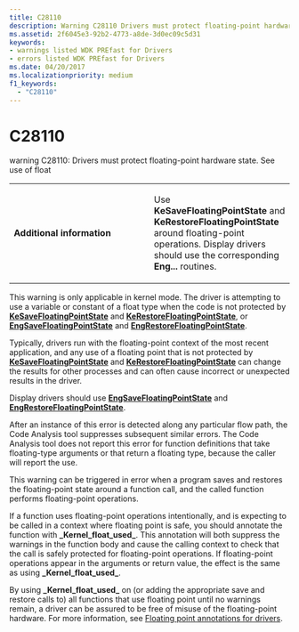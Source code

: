 ```yaml
---
title: C28110
description: Warning C28110 Drivers must protect floating-point hardware state. See use of float.
ms.assetid: 2f6045e3-92b2-4773-a8de-3d0ec09c5d31
keywords:
- warnings listed WDK PREfast for Drivers
- errors listed WDK PREfast for Drivers
ms.date: 04/20/2017
ms.localizationpriority: medium 
f1_keywords: 
  - "C28110"
---
```


# C28110


warning C28110: Drivers must protect floating-point hardware state. See use of float

<table>
<colgroup>
<col width="50%" />
<col width="50%" />
</colgroup>
<tbody>
<tr class="odd">
<td align="left"><p><strong>Additional information</strong></p></td>
<td align="left"><p>Use <strong>KeSaveFloatingPointState</strong> and <strong>KeRestoreFloatingPointState</strong> around floating-point operations. Display drivers should use the corresponding <strong>Eng...</strong> routines.</p></td>
</tr>
</tbody>
</table>

 

This warning is only applicable in kernel mode. The driver is attempting to use a variable or constant of a float type when the code is not protected by [**KeSaveFloatingPointState**](https://docs.microsoft.com/windows-hardware/drivers/ddi/content/wdm/nf-wdm-kesavefloatingpointstate) and [**KeRestoreFloatingPointState**](https://docs.microsoft.com/windows-hardware/drivers/ddi/content/wdm/nf-wdm-kerestorefloatingpointstate), or [**EngSaveFloatingPointState**](https://docs.microsoft.com/windows/desktop/api/winddi/nf-winddi-engsavefloatingpointstate) and [**EngRestoreFloatingPointState**](https://docs.microsoft.com/windows/desktop/api/winddi/nf-winddi-engrestorefloatingpointstate).

Typically, drivers run with the floating-point context of the most recent application, and any use of a floating point that is not protected by [**KeSaveFloatingPointState**](https://docs.microsoft.com/windows-hardware/drivers/ddi/content/wdm/nf-wdm-kesavefloatingpointstate) and [**KeRestoreFloatingPointState**](https://docs.microsoft.com/windows-hardware/drivers/ddi/content/wdm/nf-wdm-kerestorefloatingpointstate) can change the results for other processes and can often cause incorrect or unexpected results in the driver.

Display drivers should use [**EngSaveFloatingPointState**](https://docs.microsoft.com/windows/desktop/api/winddi/nf-winddi-engsavefloatingpointstate) and [**EngRestoreFloatingPointState**](https://docs.microsoft.com/windows/desktop/api/winddi/nf-winddi-engrestorefloatingpointstate).

After an instance of this error is detected along any particular flow path, the Code Analysis tool suppresses subsequent similar errors. The Code Analysis tool does not report this error for function definitions that take floating-type arguments or that return a floating type, because the caller will report the use.

This warning can be triggered in error when a program saves and restores the floating-point state around a function call, and the called function performs floating-point operations.

If a function uses floating-point operations intentionally, and is expecting to be called in a context where floating point is safe, you should annotate the function with **\_Kernel\_float\_used\_**. This annotation will both suppress the warnings in the function body and cause the calling context to check that the call is safely protected for floating-point operations. If floating-point operations appear in the arguments or return value, the effect is the same as using **\_Kernel\_float\_used\_**.

By using **\_Kernel\_float\_used\_** on (or adding the appropriate save and restore calls to) all functions that use floating point until no warnings remain, a driver can be assured to be free of misuse of the floating-point hardware. For more information, see [Floating point annotations for drivers](floating-point-annotations-for-drivers.md).

 

 






